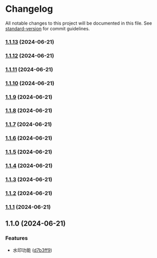 # Changelog

All notable changes to this project will be documented in this file. See [standard-version](https://github.com/conventional-changelog/standard-version) for commit guidelines.

### [1.1.13](https://github.com/x007xyz/r-fabric-editor/compare/v1.1.12...v1.1.13) (2024-06-21)

### [1.1.12](https://github.com/x007xyz/r-fabric-editor/compare/v1.1.11...v1.1.12) (2024-06-21)

### [1.1.11](https://github.com/x007xyz/r-fabric-editor/compare/v1.1.10...v1.1.11) (2024-06-21)

### [1.1.10](https://github.com/x007xyz/r-fabric-editor/compare/v1.1.9...v1.1.10) (2024-06-21)

### [1.1.9](https://github.com/x007xyz/r-fabric-editor/compare/v1.1.8...v1.1.9) (2024-06-21)

### [1.1.8](https://github.com/x007xyz/r-fabric-editor/compare/v1.1.7...v1.1.8) (2024-06-21)

### [1.1.7](https://github.com/x007xyz/r-fabric-editor/compare/v1.1.6...v1.1.7) (2024-06-21)

### [1.1.6](https://github.com/x007xyz/r-fabric-editor/compare/v1.1.5...v1.1.6) (2024-06-21)

### [1.1.5](https://github.com/x007xyz/r-fabric-editor/compare/v1.1.4...v1.1.5) (2024-06-21)

### [1.1.4](https://github.com/x007xyz/r-fabric-editor/compare/v1.1.3...v1.1.4) (2024-06-21)

### [1.1.3](https://github.com/x007xyz/r-fabric-editor/compare/v1.1.2...v1.1.3) (2024-06-21)

### [1.1.2](https://github.com/x007xyz/r-fabric-editor/compare/v1.1.1...v1.1.2) (2024-06-21)

### [1.1.1](https://github.com/x007xyz/r-fabric-editor/compare/v1.1.0...v1.1.1) (2024-06-21)

## 1.1.0 (2024-06-21)


### Features

* 水印功能 ([d7b3ff9](https://github.com/x007xyz/r-fabric-editor/commit/d7b3ff9b1a4ef5d37585620e43d6e8af4548054e))
